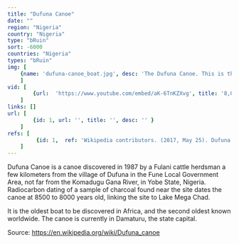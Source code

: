 ```yaml
---
title: "Dufuna Canoe"
date: ""
region: "Nigeria"
country: "Nigeria" 
type: "bRuin"
sort: -6000
countries: "Nigeria"
types: "bRuin"
img: [
    {name: 'dufuna-canoe_boat.jpg', desc: 'The Dufuna Canoe. This is the Oldest canoe in Africa and Second oldest in World.'}
    ]
vid: [
        {url:  'https://www.youtube.com/embed/aK-6TnKZXvg', title: '8,000 years old Nigerian canoe'}
    ]
links: []
url: [
        {id: 1, url: '', title: '', desc: '' }
    ]
refs: [
         {id: 1,  ref: 'Wikipedia contributors. (2017, May 25). Dufuna canoe. In Wikipedia, The Free Encyclopedia. Retrieved 21:46, February 3, 2019, from ', url: 'https://en.wikipedia.org/w/index.php?title=Dufuna_canoe&oldid=782146988'}
    ]
---
```

Dufuna Canoe is a canoe discovered in 1987 by a Fulani cattle herdsman a few kilometers from the village of Dufuna in the Fune Local Government Area, not far from the Komadugu Gana River, in Yobe State, Nigeria. Radiocarbon dating of a sample of charcoal found near the site dates the canoe at 8500 to 8000 years old, linking the site to Lake Mega Chad.

It is the oldest boat to be discovered in Africa, and the second oldest known worldwide. The canoe is currently in Damaturu, the state capital.

Source:
https://en.wikipedia.org/wiki/Dufuna_canoe